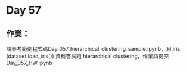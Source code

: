 # Day 57

## 作業：
請參考範例程式碼Day_057_hierarchical_clustering_sample.ipynb，用 iris (dataset.load_iris()) 資料嘗試跑 hierarchical clustering，作業請提交Day_057_HW.ipynb
